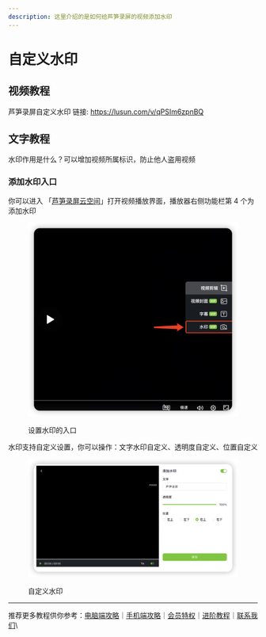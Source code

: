 ```yaml
---
description: 这里介绍的是如何给芦笋录屏的视频添加水印
---
```


# 自定义水印

## 视频教程 <a href="#f0-9f-91-8d-e8-a7-86-e9-a2-91-e6-95-99-e7-a8-8b" id="f0-9f-91-8d-e8-a7-86-e9-a2-91-e6-95-99-e7-a8-8b"></a>

芦笋录屏自定义水印 链接: https://lusun.com/v/qPSIm6zpnBQ

## 文字教程 <a href="#f0-9f-91-8d-e6-96-87-e5-a-d-97-e6-95-99-e7-a8-8b" id="f0-9f-91-8d-e6-96-87-e5-a-d-97-e6-95-99-e7-a8-8b"></a>

水印作用是什么？可以增加视频所属标识，防止他人盗用视频

### 添加水印入口 <a href="#e6-b7-bb-e5-8a-a0-e6-b0-b4-e5-8d-b0-e5-85-a5-e5-8f-a3" id="e6-b7-bb-e5-8a-a0-e6-b0-b4-e5-8d-b0-e5-85-a5-e5-8f-a3"></a>

你可以进入 「[芦笋录屏云空间](https://lusun.com/dashboard/videos)」打开视频播放界面，播放器右侧功能栏第 4 个为添加水印

<figure><img src="../.gitbook/assets/watermark.png" alt=""><figcaption><p>设置水印的入口</p></figcaption></figure>

水印支持自定义设置，你可以操作：文字水印自定义、透明度自定义、位置自定义

<figure><img src="../.gitbook/assets/zidingyishuiyin.png" alt=""><figcaption><p>自定义水印</p></figcaption></figure>

***

推荐更多教程供你参考：[电脑端攻略](../basic/pc.md)｜[手机端攻略](../basic/phone.md)｜[会员特权](../basic/vip.md)｜[进阶教程](./)｜[联系我们](../contact.md)\
